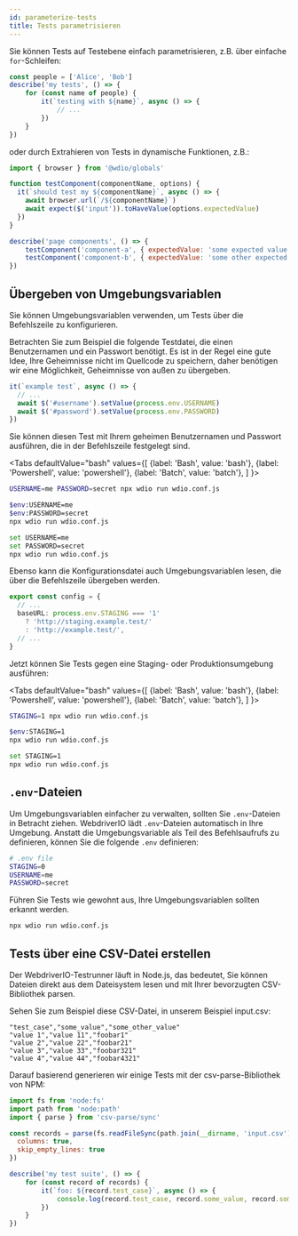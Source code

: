 ```yaml
---
id: parameterize-tests
title: Tests parametrisieren
---
```


Sie können Tests auf Testebene einfach parametrisieren, z.B. über einfache `for`-Schleifen:

```ts title=example.spec.js
const people = ['Alice', 'Bob']
describe('my tests', () => {
    for (const name of people) {
        it(`testing with ${name}`, async () => {
            // ...
        })
    }
})
```

oder durch Extrahieren von Tests in dynamische Funktionen, z.B.:

```js title=dynamic.spec.js
import { browser } from '@wdio/globals'

function testComponent(componentName, options) {
  it(`should test my ${componentName}`, async () => {
    await browser.url(`/${componentName}`)
    await expect($('input')).toHaveValue(options.expectedValue)
  })
}

describe('page components', () => {
    testComponent('component-a', { expectedValue: 'some expected value' })
    testComponent('component-b', { expectedValue: 'some other expected value' })
})
```

## Übergeben von Umgebungsvariablen

Sie können Umgebungsvariablen verwenden, um Tests über die Befehlszeile zu konfigurieren.

Betrachten Sie zum Beispiel die folgende Testdatei, die einen Benutzernamen und ein Passwort benötigt. Es ist in der Regel eine gute Idee, Ihre Geheimnisse nicht im Quellcode zu speichern, daher benötigen wir eine Möglichkeit, Geheimnisse von außen zu übergeben.

```ts title=example.spec.ts
it(`example test`, async () => {
  // ...
  await $('#username').setValue(process.env.USERNAME)
  await $('#password').setValue(process.env.PASSWORD)
})
```

Sie können diesen Test mit Ihrem geheimen Benutzernamen und Passwort ausführen, die in der Befehlszeile festgelegt sind.

<Tabs
  defaultValue="bash"
  values={[
    {label: 'Bash', value: 'bash'},
    {label: 'Powershell', value: 'powershell'},
    {label: 'Batch', value: 'batch'},
  ]
}>
<TabItem value="bash">

```sh
USERNAME=me PASSWORD=secret npx wdio run wdio.conf.js
```

</TabItem>
<TabItem value="powershell">

```sh
$env:USERNAME=me
$env:PASSWORD=secret
npx wdio run wdio.conf.js
```

</TabItem>
<TabItem value="batch">

```sh
set USERNAME=me
set PASSWORD=secret
npx wdio run wdio.conf.js
```

</TabItem>
</Tabs>

Ebenso kann die Konfigurationsdatei auch Umgebungsvariablen lesen, die über die Befehlszeile übergeben werden.

```ts title=wdio.config.js
export const config = {
  // ...
  baseURL: process.env.STAGING === '1'
    ? 'http://staging.example.test/'
    : 'http://example.test/',
  // ...
}
```

Jetzt können Sie Tests gegen eine Staging- oder Produktionsumgebung ausführen:

<Tabs
  defaultValue="bash"
  values={[
    {label: 'Bash', value: 'bash'},
    {label: 'Powershell', value: 'powershell'},
    {label: 'Batch', value: 'batch'},
  ]
}>
<TabItem value="bash">

```sh
STAGING=1 npx wdio run wdio.conf.js
```

</TabItem>
<TabItem value="powershell">

```sh
$env:STAGING=1
npx wdio run wdio.conf.js
```

</TabItem>
<TabItem value="batch">

```sh
set STAGING=1
npx wdio run wdio.conf.js
```

</TabItem>
</Tabs>

## `.env`-Dateien

Um Umgebungsvariablen einfacher zu verwalten, sollten Sie `.env`-Dateien in Betracht ziehen. WebdriverIO lädt `.env`-Dateien automatisch in Ihre Umgebung. Anstatt die Umgebungsvariable als Teil des Befehlsaufrufs zu definieren, können Sie die folgende `.env` definieren:

```bash title=".env"
# .env file
STAGING=0
USERNAME=me
PASSWORD=secret
```

Führen Sie Tests wie gewohnt aus, Ihre Umgebungsvariablen sollten erkannt werden.

```sh
npx wdio run wdio.conf.js
```

## Tests über eine CSV-Datei erstellen

Der WebdriverIO-Testrunner läuft in Node.js, das bedeutet, Sie können Dateien direkt aus dem Dateisystem lesen und mit Ihrer bevorzugten CSV-Bibliothek parsen.

Sehen Sie zum Beispiel diese CSV-Datei, in unserem Beispiel input.csv:

```csv
"test_case","some_value","some_other_value"
"value 1","value 11","foobar1"
"value 2","value 22","foobar21"
"value 3","value 33","foobar321"
"value 4","value 44","foobar4321"
```

Darauf basierend generieren wir einige Tests mit der csv-parse-Bibliothek von NPM:

```js title=test.spec.ts
import fs from 'node:fs'
import path from 'node:path'
import { parse } from 'csv-parse/sync'

const records = parse(fs.readFileSync(path.join(__dirname, 'input.csv')), {
  columns: true,
  skip_empty_lines: true
})

describe('my test suite', () => {
    for (const record of records) {
        it(`foo: ${record.test_case}`, async () => {
            console.log(record.test_case, record.some_value, record.some_other_value)
        })
    }
})
```